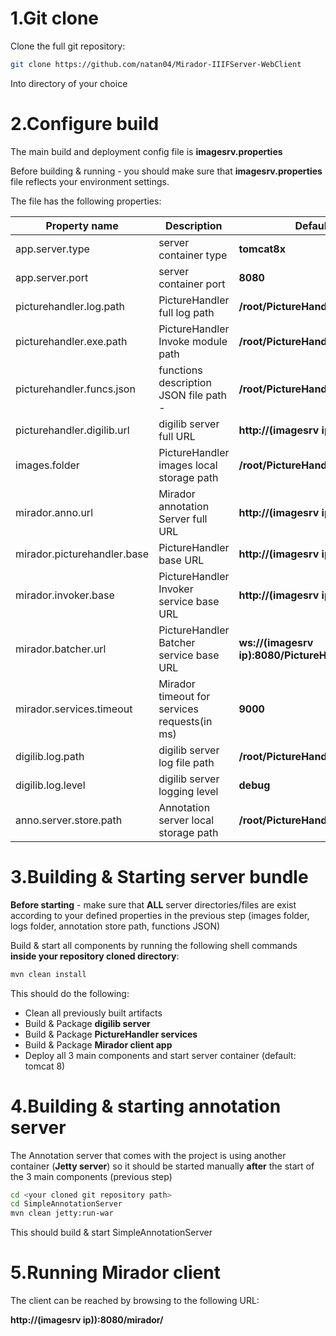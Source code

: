 # 1.Git clone
Clone the full git repository:
```bash
git clone https://github.com/natan04/Mirador-IIIFServer-WebClient
```
Into directory of your choice


# 2.Configure build


The main build and deployment config file is **imagesrv.properties**

Before building & running - you should make sure that **imagesrv.properties** file reflects your environment settings.

The file has the following properties:

| Property name | Description | Default (in imagesrv)     |
| ------------- | ----------- | ------------------------- |
| app.server.type | server container type |  **tomcat8x** |
| app.server.port | server container port |  **8080** |
| picturehandler.log.path  | PictureHandler full log path |  **/root/PictureHandler/logs/handler.log** |
| picturehandler.exe.path | PictureHandler Invoke module path |  **/root/PictureHandler/BW.jar** |
| picturehandler.funcs.json | functions description JSON file path - |  **/root/PictureHandler/functions_dummy.json** |
| picturehandler.digilib.url | digilib server full URL |  **http://(imagesrv ip):8080/digilib/Scaler/IIIF/** |
| images.folder | PictureHandler images local storage path |  **/root/PictureHandler/images-store** |
| mirador.anno.url | Mirador annotation Server full URL |  **http://(imagesrv ip):7080/annotation** |
| mirador.picturehandler.base | PictureHandler base URL |  **http://(imagesrv ip):8080** |
| mirador.invoker.base | PictureHandler Invoker service base URL |  **http://(imagesrv ip):8080** |
| mirador.batcher.url | PictureHandler Batcher service base URL |  **ws://(imagesrv ip):8080/PictureHandler/Batcher** |
| mirador.services.timeout | Mirador timeout for services requests(in ms) |  **9000** |
| digilib.log.path | digilib server log file path |  **/root/PictureHandler/logs/digilib.log** |
| digilib.log.level | digilib server logging level |  **debug** |
| anno.server.store.path | Annotation server local storage path |  **/root/PictureHandler/annotation-store/** |



# 3.Building & Starting server bundle

**Before starting** - make sure that **ALL** server directories/files are exist according to your defined properties in the previous step (images folder, logs folder, annotation store path, functions JSON)


Build & start all components by running the following shell commands **inside your repository cloned directory**:

```bash
mvn clean install
```

This should do the following:
* Clean all previously built artifacts
* Build & Package **digilib server**
* Build & Package **PictureHandler services**
* Build & Package **Mirador client app**
* Deploy all 3 main components and start server container (default: tomcat 8)

# 4.Building & starting annotation server
The Annotation server that comes with the project is using another container (**Jetty server**) so it should be started manually **after** the start of the 3 main components (previous step)

```bash
cd <your cloned git repository path>
cd SimpleAnnotationServer
mvn clean jetty:run-war
```

This should build & start SimpleAnnotationServer

# 5.Running Mirador client
The client can be reached by browsing to the following URL:

**http://(imagesrv ip)):8080/mirador/**